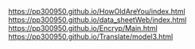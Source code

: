 https://pp300950.github.io/HowOldAreYou/index.html
https://pp300950.github.io/data_sheetWeb/index.html
https://pp300950.github.io/Encryp/Main.html
https://pp300950.github.io/Translate/model3.html
